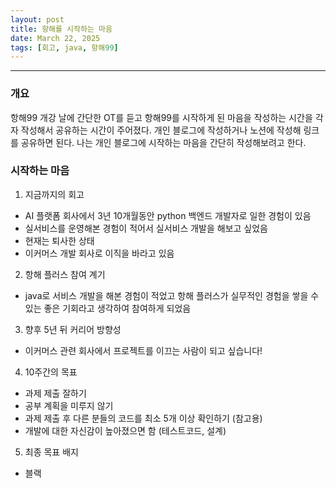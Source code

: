 ```yaml
---
layout: post
title: 항해를 시작하는 마음
date: March 22, 2025
tags: [회고, java, 항해99]
---
```


---

### 개요
항해99 개강 날에 간단한 OT를 듣고 항해99를 시작하게 된 마음을 작성하는 시간을 각자 작성해서 공유하는 시간이 주어졌다.
개인 블로그에 작성하거나 노션에 작성해 링크를 공유하면 된다.
나는 개인 블로그에 시작하는 마음을 간단히 작성해보려고 한다.

### 시작하는 마음 
1. 지금까지의 회고
- AI 플랫폼 회사에서 3년 10개월동안 python 백엔드 개발자로 일한 경험이 있음 
- 실서비스를 운영해본 경험이 적어서 실서비스 개발을 해보고 싶었음
- 현재는 퇴사한 상태
- 이커머스 개발 회사로 이직을 바라고 있음 

2. 항해 플러스 참여 계기
- java로 서비스 개발을 해본 경험이 적었고 항해 플러스가 실무적인 경험을 쌓을 수 있는 좋은 기회라고 생각하여 참여하게 되었음 

3. 향후 5년 뒤 커리어 방향성
- 이커머스 관련 회사에서 프로젝트를 이끄는 사람이 되고 싶습니다!

4. 10주간의 목표
- 과제 제출 잘하기
- 공부 계획을 미루지 않기 
- 과제 제출 후 다른 분들의 코드를 최소 5개 이상 확인하기 (참고용)
- 개발에 대한 자신감이 높아졌으면 함 (테스트코드, 설계)

5. 최종 목표 배지
- 블랙